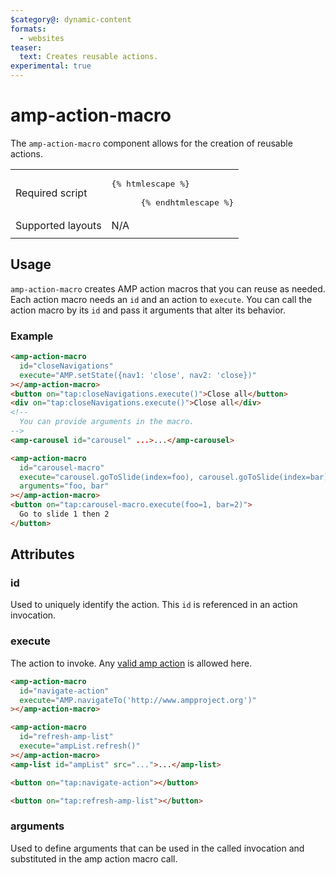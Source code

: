 ```yaml
---
$category@: dynamic-content
formats:
  - websites
teaser:
  text: Creates reusable actions.
experimental: true
---
```


<!---
Copyright 2018 The AMP HTML Authors. All Rights Reserved.
 Licensed under the Apache License, Version 2.0 (the "License");
you may not use this file except in compliance with the License.
You may obtain a copy of the License at
       http://www.apache.org/licenses/LICENSE-2.0
 Unless required by applicable law or agreed to in writing, software
distributed under the License is distributed on an "AS-IS" BASIS,
WITHOUT WARRANTIES OR CONDITIONS OF ANY KIND, either express or implied.
See the License for the specific language governing permissions and
limitations under the License.
-->
# amp-action-macro

The `amp-action-macro` component allows for the creation of reusable actions.

<table>
  <tr>
    <td>Required script</td>
    <td>
      <pre>{% htmlescape %}
      <script async custom-element="amp-action-macro"
              src="https://cdn.ampproject.org/v0/amp-action-macro-0.1.js">
      </script>
      {% endhtmlescape %}</pre>
    </td>
  </tr>
  <tr>
    <td>Supported layouts</td>
    <td>N/A</td>
  </tr>
  <tr>
    <td><!--- Examples are imported automatically ---></td>
    <td><!--- Do not manually include them ---></td>
  </tr>
</table>

## Usage

`amp-action-macro` creates AMP action macros that you can reuse as needed. Each
action macro needs an `id` and an action to `execute`. You can call the action
macro by its `id` and pass it arguments that alter its behavior.

### Example

```html
<amp-action-macro
  id="closeNavigations"
  execute="AMP.setState({nav1: 'close', nav2: 'close})"
></amp-action-macro>
<button on="tap:closeNavigations.execute()">Close all</button>
<div on="tap:closeNavigations.execute()">Close all</div>
<!--
  You can provide arguments in the macro.
-->
<amp-carousel id="carousel" ...>...</amp-carousel>

<amp-action-macro
  id="carousel-macro"
  execute="carousel.goToSlide(index=foo), carousel.goToSlide(index=bar)"
  arguments="foo, bar"
></amp-action-macro>
<button on="tap:carousel-macro.execute(foo=1, bar=2)">
  Go to slide 1 then 2
</button>
```

## Attributes

### id

Used to uniquely identify the action. This `id` is referenced in an action invocation.

### execute

The action to invoke. Any [valid amp action](https://amp.dev/documentation/guides-and-tutorials/learn/amp-actions-and-events)
is allowed here.

```html
<amp-action-macro
  id="navigate-action"
  execute="AMP.navigateTo('http://www.ampproject.org')"
></amp-action-macro>

<amp-action-macro
  id="refresh-amp-list"
  execute="ampList.refresh()"
></amp-action-macro>
<amp-list id="ampList" src="...">...</amp-list>

<button on="tap:navigate-action"></button>

<button on="tap:refresh-amp-list"></button>
```
### arguments

Used to define arguments that can be used in the called invocation and
substituted in the amp action macro call.